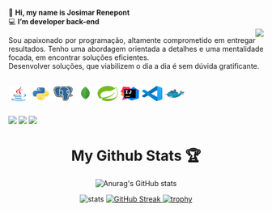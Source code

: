  👋 **Hi, my name is Josimar Renepont**<br>
 :computer: **I’m developer back-end**<br>
<img align="right" src="https://github.com/josimarrenepont/josimarrenepont/assets/111367304/107e8ae6-4de5-4018-b0f9-a7ea129eea32">
<p align="justify">
Sou apaixonado por programação, altamente comprometido em entregar resultados. 
Tenho uma abordagem orientada a detalhes e uma mentalidade focada,
em encontrar soluções eficientes. 
<br>
Desenvolver soluções, que viabilizem o dia a dia é sem dúvida gratificante.
</p>

 
<div style="display: inline_block"><br>
<img align="center" alt="renepont-Java" height="30" width="40" src="https://raw.githubusercontent.com/devicons/devicon/master/icons/java/java-original.svg">
<img align="center" alt="renepont-Python" height="30" width="40" src="https://raw.githubusercontent.com/devicons/devicon/master/icons/python/python-original.svg">
<img align="center" alt="renepont-PostgreSQL" height="30" width="40" src="https://raw.githubusercontent.com/devicons/devicon/master/icons/postgresql/postgresql-original.svg">
<img align="center" alt="renepont-MongoDB" height="30" width="40" src="https://raw.githubusercontent.com/devicons/devicon/master/icons/mongodb/mongodb-original.svg">
<img align="center" alt="renepont-Spring" height="30" width="40" src="https://raw.githubusercontent.com/devicons/devicon/master/icons/spring/spring-original.svg">
<img align="center" alt="renepont-IntelliJ" height="30" width="40" src="https://raw.githubusercontent.com/devicons/devicon/master/icons/intellij/intellij-original.svg">
<img align="center" alt="renepont-Vscode" height="30" width="40" src="https://raw.githubusercontent.com/devicons/devicon/master/icons/vscode/vscode-original.svg">
<img align="center" alt="renepont-Docker" height="30" width="40" src="https://raw.githubusercontent.com/devicons/devicon/master/icons/docker/docker-original.svg">
</div>

##
 
<div> 
  <a href = "mailto:contatorajnrenepont@gmail.com"><img src="https://img.shields.io/badge/-Gmail-%230077B5?style=for-the-badge&logo=gmail&logoColor=white" target="_blank"></a>
  <a href = "mailto:contatorajnrenepont@hotmail.com"><img src="https://img.shields.io/badge/-Hotmail-%230077B5?style=for-the-badge&logo=hotmail&logoColor=white" target="_blank"></a>
  <a href="https://www.linkedin.com/in/josimar-renepont/" target="_blank"><img src="https://img.shields.io/badge/-LinkedIn-%230077B5?style=for-the-badge&logo=linkedin&logoColor=white" target="_blank"></a> 
</div>
<div align='center'>
<h1 font-weight="bold"> My Github Stats 🏆</h1>

![Anurag's GitHub stats](https://github-readme-stats.vercel.app/api?username=josimarrenepont&show_icons=true&theme=radical)
<div align='center'>
<img alt="stats" height="150em" src="https://github-readme-stats.vercel.app/api/top-langs/?username=Josimarrenepont&layout=compact&langs_count=7&theme=radical">
<a href="https://git.io/streak-stats">
   <img height="150em" src="http://github-readme-streak-stats.herokuapp.com?user=josimarrenepont&theme=radical" alt="GitHub Streak">
</a>
  <a href="#">
    <img  src="https://github-profile-trophy.vercel.app/?username=josimarrenepont&theme=radical&row=1&column=6" alt="trophy">
  </a>
</div>

<!---
josimarrenepont/josimarrenepont is a ✨ special ✨ repository because its `README.md` (this file) appears on your GitHub profile.
You can click the Preview link to take a look at your changes.
--->
